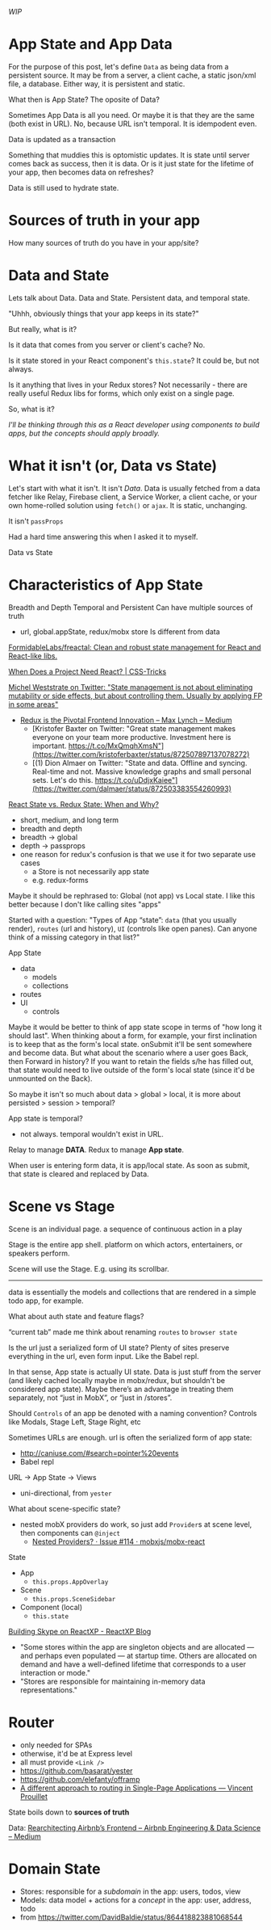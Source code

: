 _WIP_

# App State and App Data
For the purpose of this post, let's define `Data` as being data from a persistent source. It may be from a server, a client cache, a static json/xml file, a database. Either way, it is persistent and static.

What then is App State? The oposite of Data?

Sometimes App Data is all you need. Or maybe it is that they are the same (both exist in URL). No, because URL isn't temporal. It is idempodent even.

Data is updated as a transaction

Something that muddies this is optomistic updates. It is state until server comes back as success, then it is data. Or is it just state for the lifetime of your app, then becomes data on refreshes?

Data is still used to hydrate state.



# Sources of truth in your app
How many sources of truth do you have in your app/site?



# Data and State
Lets talk about Data. Data and State. Persistent data, and temporal state.






"Uhhh, obviously things that your app keeps in its state?"

But really, what is it?

Is it data that comes from you server or client's cache? No.

Is it state stored in your React component's `this.state`? It could be, but not always.

Is it anything that lives in your Redux stores? Not necessarily - there are really useful Redux libs for forms, which only exist on a single page.

So, what is it?

*I'll be thinking through this as a React developer using components to build apps, but the concepts should apply broadly.*

# What it isn't (or, Data vs State)
Let's start with what it isn't. It isn't _Data_. Data is usually fetched from a data fetcher like Relay, Firebase client, a Service Worker, a client cache, or your own home-rolled solution using `fetch()` or `ajax`. It is static, unchanging.

It isn't `passProps`

Had a hard time answering this when I asked it to myself.


Data vs State

# Characteristics of App State

Breadth and Depth
Temporal and Persistent
Can have multiple sources of truth
- url, global.appState, redux/mobx store
Is different from data

[FormidableLabs/freactal: Clean and robust state management for React and React-like libs.](https://github.com/FormidableLabs/freactal)

[When Does a Project Need React? | CSS-Tricks](https://css-tricks.com/project-need-react/#article-header-id-0)

[Michel Weststrate on Twitter: "State management is not about eliminating mutability or side effects, but about controlling them. Usually by applying FP in some areas"](https://twitter.com/mweststrate/status/870552901613002753)

- [Redux is the Pivotal Frontend Innovation – Max Lynch – Medium](https://medium.com/@maxlynch/redux-is-the-pivotal-frontend-innovation-a406736552cb)
  - [Kristofer Baxter on Twitter: "Great state management makes everyone on your team more productive. Investment here is important. https://t.co/MxQmqhXmsN"](https://twitter.com/kristoferbaxter/status/872507897137078272)
  - [(1) Dion Almaer on Twitter: "State and data. Offline and syncing. Real-time and not. Massive knowledge graphs and small personal sets. Let's do this. https://t.co/uDdjxKaiee"](https://twitter.com/dalmaer/status/872503383554260993)

[React State vs. Redux State: When and Why?](https://spin.atomicobject.com/2017/06/07/react-state-vs-redux-state/)
- short, medium, and long term
- breadth and depth
- breadth -> global
- depth -> passprops
- one reason for redux's confusion is that we use it for two separate use cases
  - a Store is not necessarily app state
  - e.g. redux-forms

Maybe it should be rephrased to: Global (not app) vs Local state. I like this better because I don't like calling sites "apps"

Started with a question: "Types of App “state”: `data` (that you usually render), `routes` (url and history), `UI` (controls like open panes). Can anyone think of a missing category in that list?"

App State
- data
  - models
  - collections
- routes
- UI
  - controls

Maybe it would be better to think of app state scope in terms of "how long it should last". When thinking about a form, for example, your first inclination is to keep that as the form's local state. onSubmit it'll be sent somewhere and become data. But what about the scenario where a user goes Back, then Forward in history? If you want to retain the fields s/he has filled out, that state would need to live outside of the form's local state (since it'd be unmounted on the Back).

So maybe it isn't so much about data > global > local, it is more about persisted > session > temporal?

App state is temporal?
- not always. temporal wouldn't exist in URL.

Relay to manage __DATA__. Redux to manage __App state__.

When user is entering form data, it is app/local state. As soon as submit, that state is cleared and replaced by Data.

# Scene vs Stage
Scene is an individual page. a sequence of continuous action in a play

Stage is the entire app shell.  platform on which actors, entertainers, or speakers perform.

Scene will use the Stage. E.g. using its scrollbar.

---

data is essentially the models and collections that are rendered in a simple todo app, for example.

What about auth state and feature flags?

“current tab” made me think about renaming `routes` to `browser state`

Is the url just a serialized form of UI state? Plenty of sites preserve everything in the url, even form input. Like the Babel repl.

In that sense, App state is actually UI state. Data is just stuff from the server (and likely cached locally maybe in mobx/redux, but shouldn't be considered app state). Maybe there’s an advantage in treating them separately, not “just in MobX”, or “just in /stores”.

Should `Controls` of an app be denoted with a naming convention? Controls like Modals, Stage Left, Stage Right, etc

Sometimes URLs are enough. url is often the serialized form of app state:
- http://caniuse.com/#search=pointer%20events
- Babel repl

URL -> App State -> Views
- uni-directional, from `yester`

What about scene-specific state?
- nested mobX providers do work, so just add `Provider`s at scene level, then components can `@inject`
  - [Nested Providers? · Issue #114 · mobxjs/mobx-react](https://github.com/mobxjs/mobx-react/issues/114)

State
- App
  - `this.props.AppOverlay`
- Scene
  - `this.props.SceneSidebar`
- Component (local)
  - `this.state`

[Building Skype on ReactXP - ReactXP Blog](https://microsoft.github.io/reactxp/blog/2017/04/27/building-skype-on-reactxp.html)
- "Some stores within the app are singleton objects and are allocated — and perhaps even populated — at startup time. Others are allocated on demand and have a well-defined lifetime that corresponds to a user interaction or mode."
- "Stores are responsible for maintaining in-memory data representations."

# Router
- only needed for SPAs
- otherwise, it'd be at Express level
- all must provide `<Link />`
- https://github.com/basarat/yester
- https://github.com/elefanty/offramp
- [A different approach to routing in Single-Page Applications — Vincent Prouillet](https://vincent.is/testing-a-different-spa-routing/)

State boils down to __sources of truth__


Data: [Rearchitecting Airbnb’s Frontend – Airbnb Engineering & Data Science – Medium](https://medium.com/airbnb-engineering/rearchitecting-airbnbs-frontend-5e213efc24d2)

# Domain State
- Stores: responsible for a _subdomain_ in the app: users, todos, view
- Models: data model + actions for a _concept_ in the app: user, address, todo
- from https://twitter.com/DavidBaldie/status/864418823881068544
